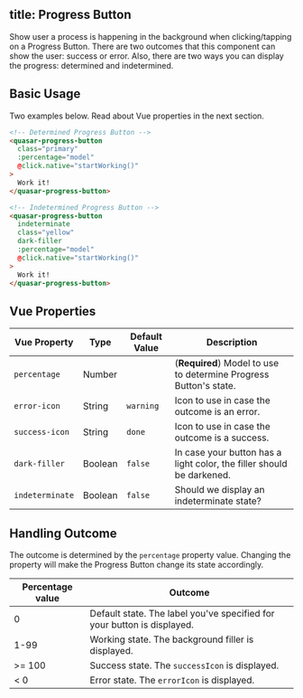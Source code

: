 title: Progress Button
---
Show user a process is happening in the background when clicking/tapping on a Progress Button. There are two outcomes that this component can show the user: success or error. Also, there are two ways you can display the progress: determined and indetermined.

<input type="hidden" data-fullpage-demo="web-components/progress-button">

## Basic Usage
Two examples below. Read about Vue properties in the next section.

``` html
<!-- Determined Progress Button -->
<quasar-progress-button
  class="primary"
  :percentage="model"
  @click.native="startWorking()"
>
  Work it!
</quasar-progress-button>

<!-- Indetermined Progress Button -->
<quasar-progress-button
  indeterminate
  class="yellow"
  dark-filler
  :percentage="model"
  @click.native="startWorking()"
>
  Work it!
</quasar-progress-button>
```

## Vue Properties

| Vue Property | Type | Default Value | Description |
| --- | --- | --- | --- |
| `percentage` | Number | | (**Required**) Model to use to determine Progress Button's state. |
| `error-icon` | String | `warning` | Icon to use in case the outcome is an error. |
| `success-icon` | String | `done` | Icon to use in case the outcome is a success. |
| `dark-filler` | Boolean | `false` | In case your button has a light color, the filler should be darkened. |
| `indeterminate` | Boolean | `false` | Should we display an indeterminate state? |

## Handling Outcome
The outcome is determined by the `percentage` property value. Changing the property will make the Progress Button change its state accordingly.

| Percentage value | Outcome |
| --- | --- |
| 0 | Default state. The label you've specified for your button is displayed. |
| 1-99 | Working state. The background filler is displayed. |
| &gt;= 100 | Success state. The `successIcon` is displayed. |
| &lt; 0 | Error state. The `errorIcon` is displayed. |
